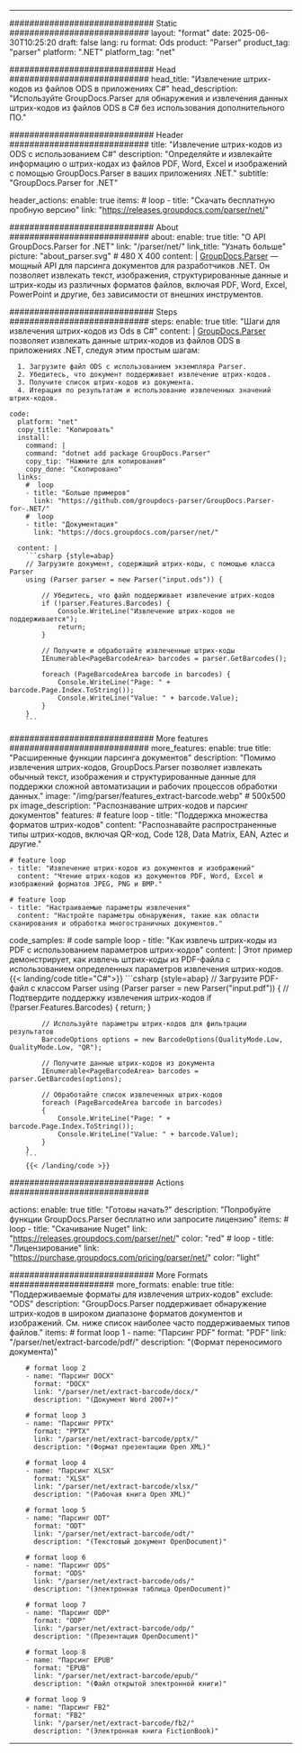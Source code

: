 


---
############################# Static ############################
layout: "format"
date:  2025-06-30T10:25:20
draft: false
lang: ru
format: Ods
product: "Parser"
product_tag: "parser"
platform: ".NET"
platform_tag: "net"

############################# Head ############################
head_title: "Извлечение штрих-кодов из файлов ODS в приложениях C#"
head_description: "Используйте GroupDocs.Parser для обнаружения и извлечения данных штрих-кодов из файлов ODS в C# без использования дополнительного ПО."

############################# Header ############################
title: "Извлечение штрих-кодов из ODS с использованием C#" 
description: "Определяйте и извлекайте информацию о штрих-кодах из файлов PDF, Word, Excel и изображений с помощью GroupDocs.Parser в ваших приложениях .NET."
subtitle: "GroupDocs.Parser for .NET" 

header_actions:
  enable: true
  items:
    #  loop
    - title: "Скачать бесплатную пробную версию"
      link: "https://releases.groupdocs.com/parser/net/"
      
############################# About ############################
about:
    enable: true
    title: "О API GroupDocs.Parser for .NET"
    link: "/parser/net/"
    link_title: "Узнать больше"
    picture: "about_parser.svg" # 480 X 400
    content: |
       [GroupDocs.Parser](/parser/net/) — мощный API для парсинга документов для разработчиков .NET. Он позволяет извлекать текст, изображения, структурированные данные и штрих-коды из различных форматов файлов, включая PDF, Word, Excel, PowerPoint и другие, без зависимости от внешних инструментов.

############################# Steps ############################
steps:
    enable: true
    title: "Шаги для извлечения штрих-кодов из Ods в C#"
    content: |
      [GroupDocs.Parser](/parser/net/) позволяет извлекать данные штрих-кодов из файлов ODS в приложениях .NET, следуя этим простым шагам:
      
      1. Загрузите файл ODS с использованием экземпляра Parser.
      2. Убедитесь, что документ поддерживает извлечение штрих-кодов.
      3. Получите список штрих-кодов из документа.
      4. Итерация по результатам и использование извлеченных значений штрих-кодов.
   
    code:
      platform: "net"
      copy_title: "Копировать"
      install:
        command: |
        command: "dotnet add package GroupDocs.Parser"
        copy_tip: "Нажмите для копирования"
        copy_done: "Скопировано"
      links:
        #  loop
        - title: "Больше примеров"
          link: "https://github.com/groupdocs-parser/GroupDocs.Parser-for-.NET/"
        #  loop
        - title: "Документация"
          link: "https://docs.groupdocs.com/parser/net/"
          
      content: |
        ```csharp {style=abap}
        // Загрузите документ, содержащий штрих-коды, с помощью класса Parser
        using (Parser parser = new Parser("input.ods")) {

            // Убедитесь, что файл поддерживает извлечение штрих-кодов
            if (!parser.Features.Barcodes) {
                Console.WriteLine("Извлечение штрих-кодов не поддерживается");
                return;
            }

            // Получите и обработайте извлеченные штрих-коды
            IEnumerable<PageBarcodeArea> barcodes = parser.GetBarcodes();

            foreach (PageBarcodeArea barcode in barcodes) {
                Console.WriteLine("Page: " + barcode.Page.Index.ToString());
                Console.WriteLine("Value: " + barcode.Value);
            }
        }
        ```  

############################# More features ############################
more_features:
  enable: true
  title: "Расширенные функции парсинга документов"
  description: "Помимо извлечения штрих-кодов, GroupDocs.Parser позволяет извлекать обычный текст, изображения и структурированные данные для поддержки сложной автоматизации и рабочих процессов обработки данных."
  image: "/img/parser/features_extract-barcode.webp" # 500x500 px
  image_description: "Распознавание штрих-кодов и парсинг документов"
  features:
    # feature loop
    - title: "Поддержка множества форматов штрих-кодов"
      content: "Распознавайте распространенные типы штрих-кодов, включая QR-код, Code 128, Data Matrix, EAN, Aztec и другие."

    # feature loop
    - title: "Извлечение штрих-кодов из документов и изображений"
      content: "Чтение штрих-кодов из документов PDF, Word, Excel и изображений форматов JPEG, PNG и BMP."

    # feature loop
    - title: "Настраиваемые параметры извлечения"
      content: "Настройте параметры обнаружения, такие как области сканирования и обработка многостраничных документов."
      
  code_samples:
    # code sample loop
    - title: "Как извлечь штрих-коды из PDF с использованием параметров штрих-кодов"
      content: |
        Этот пример демонстрирует, как извлечь штрих-коды из PDF-файла с использованием определенных параметров извлечения штрих-кодов.
        {{< landing/code title="C#">}}
        ```csharp {style=abap}
        //  Загрузите PDF-файл с классом Parser
        using (Parser parser = new Parser("input.pdf"))
        {
            // Подтвердите поддержку извлечения штрих-кодов
            if (!parser.Features.Barcodes)
            {
                return;
            }

            // Используйте параметры штрих-кодов для фильтрации результатов
            BarcodeOptions options = new BarcodeOptions(QualityMode.Low, QualityMode.Low, "QR");

            // Получите данные штрих-кодов из документа
            IEnumerable<PageBarcodeArea> barcodes = parser.GetBarcodes(options);

            // Обработайте список извлеченных штрих-кодов
            foreach (PageBarcodeArea barcode in barcodes)
            {
                Console.WriteLine("Page: " + barcode.Page.Index.ToString());
                Console.WriteLine("Value: " + barcode.Value);
            }
        }
        ```
        {{< /landing/code >}}


############################# Actions ############################

actions:
  enable: true
  title: "Готовы начать?"
  description: "Попробуйте функции GroupDocs.Parser бесплатно или запросите лицензию"
  items:
    #  loop
    - title: "Скачивание Nuget"
      link: "https://releases.groupdocs.com/parser/net/"
      color: "red"
        #  loop
    - title: "Лицензирование"
      link: "https://purchase.groupdocs.com/pricing/parser/net/"
      color: "light"


############################# More Formats #####################
more_formats:
    enable: true
    title: "Поддерживаемые форматы для извлечения штрих-кодов"
    exclude: "ODS"
    description: "GroupDocs.Parser поддерживает обнаружение штрих-кодов в широком диапазоне форматов документов и изображений. См. ниже список наиболее часто поддерживаемых типов файлов."
    items: 
        # format loop 1
        - name: "Парсинг PDF"
          format: "PDF"
          link: "/parser/net/extract-barcode/pdf/"
          description: "(Формат переносимого документа)"
          
        # format loop 2
        - name: "Парсинг DOCX"
          format: "DOCX"
          link: "/parser/net/extract-barcode/docx/"
          description: "(Документ Word 2007+)"
          
        # format loop 3
        - name: "Парсинг PPTX"
          format: "PPTX"
          link: "/parser/net/extract-barcode/pptx/"
          description: "(Формат презентации Open XML)"
          
        # format loop 4
        - name: "Парсинг XLSX"
          format: "XLSX"
          link: "/parser/net/extract-barcode/xlsx/"
          description: "(Рабочая книга Open XML)"
          
        # format loop 5
        - name: "Парсинг ODT"
          format: "ODT"
          link: "/parser/net/extract-barcode/odt/"
          description: "(Текстовый документ OpenDocument)"
          
        # format loop 6
        - name: "Парсинг ODS"
          format: "ODS"
          link: "/parser/net/extract-barcode/ods/"
          description: "(Электронная таблица OpenDocument)"
          
        # format loop 7
        - name: "Парсинг ODP"
          format: "ODP"
          link: "/parser/net/extract-barcode/odp/"
          description: "(Презентация OpenDocument)"
          
        # format loop 8
        - name: "Парсинг EPUB"
          format: "EPUB"
          link: "/parser/net/extract-barcode/epub/"
          description: "(Файл открытой электронной книги)"
          
        # format loop 9
        - name: "Парсинг FB2"
          format: "FB2"
          link: "/parser/net/extract-barcode/fb2/"
          description: "(Электронная книга FictionBook)"
         
          

---